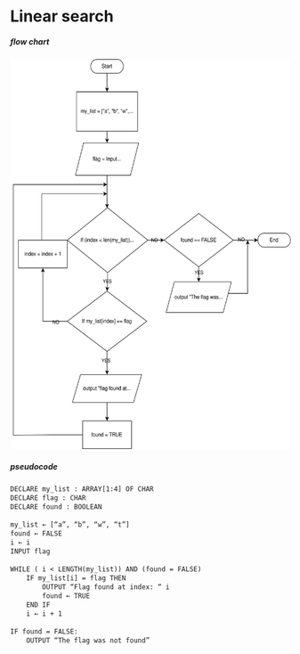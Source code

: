 # Linear search 
##### flow chart

<img src="https://raw.githubusercontent.com/maycra01/comp-sci-notes/328f590db324d421f45c93b12bfb68ed764ef577/Linear%20Search%20Diagram.drawio.svg" alt="Alt Text" width="1000" height="700">

##### pseudocode
```
DECLARE my_list : ARRAY[1:4] OF CHAR
DECLARE flag : CHAR
DECLARE found : BOOLEAN 

my_list ← [“a”, “b”, “w”, “t”]
found ← FALSE
i ← i
INPUT flag 

WHILE ( i < LENGTH(my_list)) AND (found = FALSE)
	IF my_list[i] = flag THEN
		OUTPUT “Flag found at index: “ i
		found ← TRUE
	END IF
	i ← i + 1

IF found = FALSE:
	OUTPUT “The flag was not found”

```
